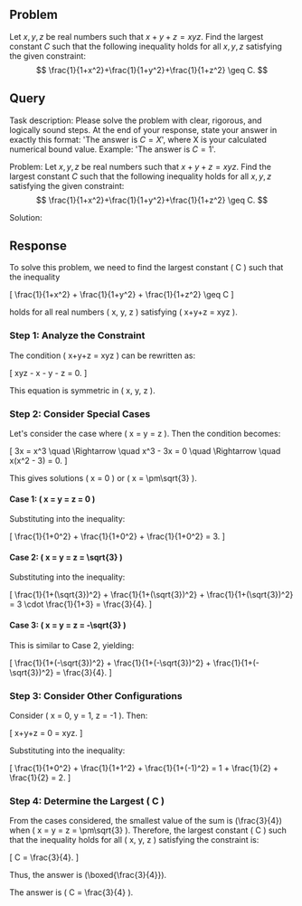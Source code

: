 ## Problem

Let $x, y, z$ be real numbers such that $x+y+z=xyz$. Find the largest constant $C$ such that the following inequality holds for all $x, y, z$ satisfying the given constraint:
$$
\frac{1}{1+x^2}+\frac{1}{1+y^2}+\frac{1}{1+z^2} \geq C.
$$

## Query

Task description: Please solve the problem with clear, rigorous, and logically sound steps. At the end of your response, state your answer in exactly this format: 'The answer is $C=X$', where X is your calculated numerical bound value. Example: 'The answer is $C=1$'.

Problem: Let $x, y, z$ be real numbers such that $x+y+z=xyz$. Find the largest constant $C$ such that the following inequality holds for all $x, y, z$ satisfying the given constraint:
$$
\frac{1}{1+x^2}+\frac{1}{1+y^2}+\frac{1}{1+z^2} \geq C.
$$

Solution:

## Response

To solve this problem, we need to find the largest constant \( C \) such that the inequality

\[
\frac{1}{1+x^2} + \frac{1}{1+y^2} + \frac{1}{1+z^2} \geq C
\]

holds for all real numbers \( x, y, z \) satisfying \( x+y+z = xyz \).

### Step 1: Analyze the Constraint

The condition \( x+y+z = xyz \) can be rewritten as:

\[
xyz - x - y - z = 0.
\]

This equation is symmetric in \( x, y, z \).

### Step 2: Consider Special Cases

Let's consider the case where \( x = y = z \). Then the condition becomes:

\[
3x = x^3 \quad \Rightarrow \quad x^3 - 3x = 0 \quad \Rightarrow \quad x(x^2 - 3) = 0.
\]

This gives solutions \( x = 0 \) or \( x = \pm\sqrt{3} \).

#### Case 1: \( x = y = z = 0 \)

Substituting into the inequality:

\[
\frac{1}{1+0^2} + \frac{1}{1+0^2} + \frac{1}{1+0^2} = 3.
\]

#### Case 2: \( x = y = z = \sqrt{3} \)

Substituting into the inequality:

\[
\frac{1}{1+(\sqrt{3})^2} + \frac{1}{1+(\sqrt{3})^2} + \frac{1}{1+(\sqrt{3})^2} = 3 \cdot \frac{1}{1+3} = \frac{3}{4}.
\]

#### Case 3: \( x = y = z = -\sqrt{3} \)

This is similar to Case 2, yielding:

\[
\frac{1}{1+(-\sqrt{3})^2} + \frac{1}{1+(-\sqrt{3})^2} + \frac{1}{1+(-\sqrt{3})^2} = \frac{3}{4}.
\]

### Step 3: Consider Other Configurations

Consider \( x = 0, y = 1, z = -1 \). Then:

\[
x+y+z = 0 = xyz.
\]

Substituting into the inequality:

\[
\frac{1}{1+0^2} + \frac{1}{1+1^2} + \frac{1}{1+(-1)^2} = 1 + \frac{1}{2} + \frac{1}{2} = 2.
\]

### Step 4: Determine the Largest \( C \)

From the cases considered, the smallest value of the sum is \(\frac{3}{4}\) when \( x = y = z = \pm\sqrt{3} \). Therefore, the largest constant \( C \) such that the inequality holds for all \( x, y, z \) satisfying the constraint is:

\[
C = \frac{3}{4}.
\]

Thus, the answer is \(\boxed{\frac{3}{4}}\).

The answer is \( C = \frac{3}{4} \).